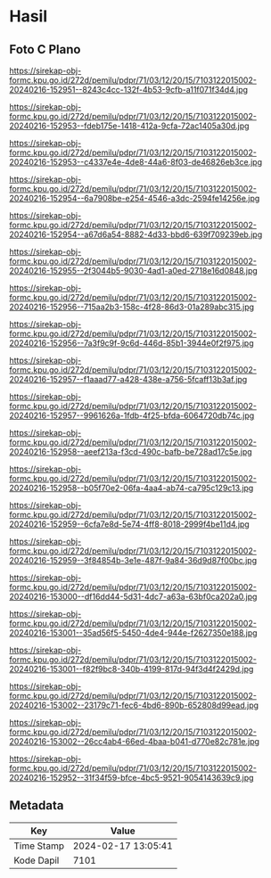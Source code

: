 # Hasil

## Foto C Plano

https://sirekap-obj-formc.kpu.go.id/272d/pemilu/pdpr/71/03/12/20/15/7103122015002-20240216-152951--8243c4cc-132f-4b53-9cfb-a11f071f34d4.jpg

https://sirekap-obj-formc.kpu.go.id/272d/pemilu/pdpr/71/03/12/20/15/7103122015002-20240216-152953--fdeb175e-1418-412a-9cfa-72ac1405a30d.jpg

https://sirekap-obj-formc.kpu.go.id/272d/pemilu/pdpr/71/03/12/20/15/7103122015002-20240216-152953--c4337e4e-4de8-44a6-8f03-de46826eb3ce.jpg

https://sirekap-obj-formc.kpu.go.id/272d/pemilu/pdpr/71/03/12/20/15/7103122015002-20240216-152954--6a7908be-e254-4546-a3dc-2594fe14256e.jpg

https://sirekap-obj-formc.kpu.go.id/272d/pemilu/pdpr/71/03/12/20/15/7103122015002-20240216-152954--a67d6a54-8882-4d33-bbd6-639f709239eb.jpg

https://sirekap-obj-formc.kpu.go.id/272d/pemilu/pdpr/71/03/12/20/15/7103122015002-20240216-152955--2f3044b5-9030-4ad1-a0ed-2718e16d0848.jpg

https://sirekap-obj-formc.kpu.go.id/272d/pemilu/pdpr/71/03/12/20/15/7103122015002-20240216-152956--715aa2b3-158c-4f28-86d3-01a289abc315.jpg

https://sirekap-obj-formc.kpu.go.id/272d/pemilu/pdpr/71/03/12/20/15/7103122015002-20240216-152956--7a3f9c9f-9c6d-446d-85b1-3944e0f2f975.jpg

https://sirekap-obj-formc.kpu.go.id/272d/pemilu/pdpr/71/03/12/20/15/7103122015002-20240216-152957--f1aaad77-a428-438e-a756-5fcaff13b3af.jpg

https://sirekap-obj-formc.kpu.go.id/272d/pemilu/pdpr/71/03/12/20/15/7103122015002-20240216-152957--9961626a-1fdb-4f25-bfda-6064720db74c.jpg

https://sirekap-obj-formc.kpu.go.id/272d/pemilu/pdpr/71/03/12/20/15/7103122015002-20240216-152958--aeef213a-f3cd-490c-bafb-be728ad17c5e.jpg

https://sirekap-obj-formc.kpu.go.id/272d/pemilu/pdpr/71/03/12/20/15/7103122015002-20240216-152958--b05f70e2-06fa-4aa4-ab74-ca795c129c13.jpg

https://sirekap-obj-formc.kpu.go.id/272d/pemilu/pdpr/71/03/12/20/15/7103122015002-20240216-152959--6cfa7e8d-5e74-4ff8-8018-2999f4be11d4.jpg

https://sirekap-obj-formc.kpu.go.id/272d/pemilu/pdpr/71/03/12/20/15/7103122015002-20240216-152959--3f84854b-3e1e-487f-9a84-36d9d87f00bc.jpg

https://sirekap-obj-formc.kpu.go.id/272d/pemilu/pdpr/71/03/12/20/15/7103122015002-20240216-153000--df16dd44-5d31-4dc7-a63a-63bf0ca202a0.jpg

https://sirekap-obj-formc.kpu.go.id/272d/pemilu/pdpr/71/03/12/20/15/7103122015002-20240216-153001--35ad56f5-5450-4de4-944e-f2627350e188.jpg

https://sirekap-obj-formc.kpu.go.id/272d/pemilu/pdpr/71/03/12/20/15/7103122015002-20240216-153001--f82f9bc8-340b-4199-817d-94f3d4f2429d.jpg

https://sirekap-obj-formc.kpu.go.id/272d/pemilu/pdpr/71/03/12/20/15/7103122015002-20240216-153002--23179c71-fec6-4bd6-890b-652808d99ead.jpg

https://sirekap-obj-formc.kpu.go.id/272d/pemilu/pdpr/71/03/12/20/15/7103122015002-20240216-153002--26cc4ab4-66ed-4baa-b041-d770e82c781e.jpg

https://sirekap-obj-formc.kpu.go.id/272d/pemilu/pdpr/71/03/12/20/15/7103122015002-20240216-152952--31f34f59-bfce-4bc5-9521-9054143639c9.jpg


## Metadata

| Key        | Value               |
| ---------- | ------------------- |
| Time Stamp | 2024-02-17 13:05:41 |
| Kode Dapil | 7101                |



